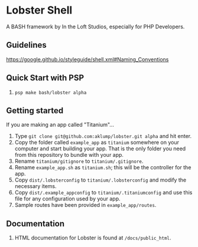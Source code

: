 # Lobster Shell

A BASH framework by In the Loft Studios, especially for PHP Developers.

## Guidelines

<https://google.github.io/styleguide/shell.xml#Naming_Conventions>

## Quick Start with PSP

1. `psp make bash/lobster alpha`

## Getting started

If you are making an app called "Titanium"...

1. Type `git clone git@github.com:aklump/lobster.git alpha` and hit enter.
1. Copy the folder called `example_app` as `titanium` somewhere on your computer and start building your app.  That is the only folder you need from this repository to bundle with your app.
1. Rename `titanium/gitignore` to `titanium/.gitignore`.
1. Rename `example_app.sh` as  `titanium.sh`; this will be the controller for the app.
1. Copy `dist/.lobsterconfig` to `titanium/.lobsterconfig` and modify the necessary items.
1. Copy `dist/.example_appconfig` to `titanium/.titaniumconfig` and use this file for any configuration used by your app.
1. Sample routes have been provided in `example_app/routes`.

## Documentation

1. HTML documentation for Lobster is found at `/docs/public_html`.
